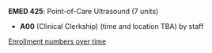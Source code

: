 **EMED 425**: Point-of-Care Ultrasound (7 units)

- **A00** (Clinical Clerkship) (time and location TBA) by staff

[Enrollment numbers over time](./EMED425.tsv)
